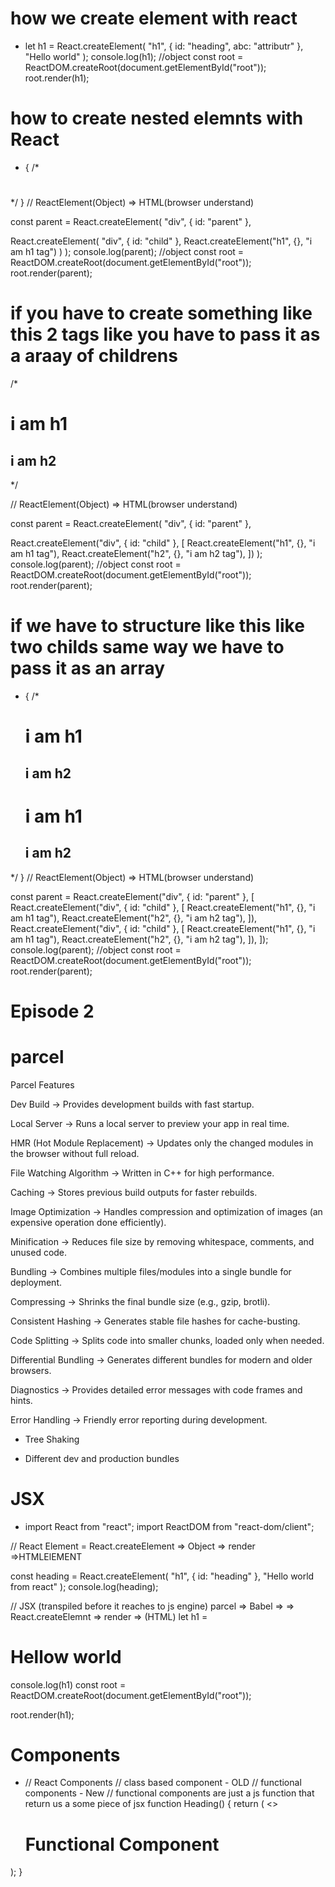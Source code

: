 # how we create element with react

- let h1 = React.createElement(
  "h1",
  { id: "heading", abc: "attributr" },
  "Hello world"
  );
  console.log(h1); //object
  const root = ReactDOM.createRoot(document.getElementById("root"));
  root.render(h1);

# how to create nested elemnts with React

- {
/\* <div id="parent">
<div id="child">
<h1></h1>
</div>
</div> */
}
// ReactElement(Object) => HTML(browser understand)

const parent = React.createElement(
"div",
{ id: "parent" },

React.createElement(
"div",
{ id: "child" },
React.createElement("h1", {}, "i am h1 tag")
)
);
console.log(parent); //object
const root = ReactDOM.createRoot(document.getElementById("root"));
root.render(parent);

# if you have to create something like this 2 tags like you have to pass it as a araay of childrens

/\* <div id="parent">
<div id="child">
<h1>i am h1</h1>
<h2>i am h2</h2>
</div>

</div> */

// ReactElement(Object) => HTML(browser understand)

const parent = React.createElement(
"div",
{ id: "parent" },

React.createElement("div", { id: "child" }, [
React.createElement("h1", {}, "i am h1 tag"),
React.createElement("h2", {}, "i am h2 tag"),
])
);
console.log(parent); //object
const root = ReactDOM.createRoot(document.getElementById("root"));
root.render(parent);


# if we have to structure like this like two childs same way we have to pass it as an array 
 * {
  /* <div id="parent">
    <div id="child">
        <h1>i am h1</h1>
        <h2>i am h2</h2>
    </div>
    <div id="child2">
        <h1>i am h1</h1>
        <h2>i am h2</h2>
    </div>
</div> */
}
// ReactElement(Object) => HTML(browser understand)

const parent = React.createElement("div", { id: "parent" }, [
  React.createElement("div", { id: "child" }, [
    React.createElement("h1", {}, "i am h1 tag"),
    React.createElement("h2", {}, "i am h2 tag"),
  ]),
  React.createElement("div", { id: "child" }, [
    React.createElement("h1", {}, "i am h1 tag"),
    React.createElement("h2", {}, "i am h2 tag"),
  ]),
]);
console.log(parent); //object
const root = ReactDOM.createRoot(document.getElementById("root"));
root.render(parent);

# Episode 2



# parcel 
 Parcel Features

Dev Build → Provides development builds with fast startup.

Local Server → Runs a local server to preview your app in real time.

HMR (Hot Module Replacement) → Updates only the changed modules in the browser without full reload.

File Watching Algorithm → Written in C++ for high performance.

Caching → Stores previous build outputs for faster rebuilds.

Image Optimization → Handles compression and optimization of images (an expensive operation done efficiently).

Minification → Reduces file size by removing whitespace, comments, and unused code.

Bundling → Combines multiple files/modules into a single bundle for deployment.

Compressing → Shrinks the final bundle size (e.g., gzip, brotli).

Consistent Hashing → Generates stable file hashes for cache-busting.

Code Splitting → Splits code into smaller chunks, loaded only when needed.

Differential Bundling → Generates different bundles for modern and older browsers.

Diagnostics → Provides detailed error messages with code frames and hints.

Error Handling → Friendly error reporting during development.
 
- Tree Shaking 

- Different dev and production bundles


# JSX 
 * import React from "react";
import ReactDOM from "react-dom/client";

// React Element = React.createElement => Object => render =>HTMLElEMENT

const heading = React.createElement(
  "h1",
  { id: "heading" },
  "Hello world from react"
);
console.log(heading);

// JSX (transpiled before it reaches to js engine) parcel => Babel =>  => React.createElemnt => render => (HTML)
let h1 = <h1>Hellow world</h1>
console.log(h1)
const root = ReactDOM.createRoot(document.getElementById("root"));

root.render(h1);
 

 # Components 
  * // React Components
// class based component - OLD
// functional components  - New
//  functional components are just a js function that return us a some piece of jsx
function Heading() {
  return (
    <>
      <h1>Functional Component </h1>
    </>
  );
} 
